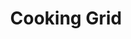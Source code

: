 ---
title: "Cooking Grid"
description: "ELCI-001"
draft: false
image1 : 
  - name : "images/portfolio/cooking-grid/ELCI-001_Edit.jpg"
bg_image: "images/grid_group.jpg"
category: "Cooking Grid"
information:
  - label : "Item"
    info : "ELCI-001"
  - label : "Description"
    info : 'Cast Iron Grid'
  - label : "Material"
    info : "Matt Black Enamel"
  - label : "Finished"
    info : "Porcelain"
  - label : "Size"
    info : '18-1/4"X13-1/8"'
  - label : "Rails"
    info : "18"
---
